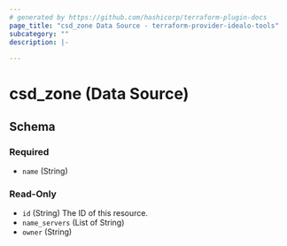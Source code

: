 ```yaml
---
# generated by https://github.com/hashicorp/terraform-plugin-docs
page_title: "csd_zone Data Source - terraform-provider-idealo-tools"
subcategory: ""
description: |-
  
---
```


# csd_zone (Data Source)





<!-- schema generated by tfplugindocs -->
## Schema

### Required

- `name` (String)

### Read-Only

- `id` (String) The ID of this resource.
- `name_servers` (List of String)
- `owner` (String)



